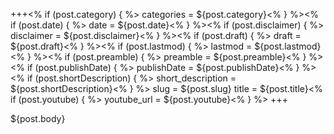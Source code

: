 +++<% if (post.category) { %>
categories = ${post.category}<% } %><% if (post.date) { %>
date = ${post.date}<% } %><% if (post.disclaimer) { %>
disclaimer = ${post.disclaimer}<% } %><% if (post.draft) { %>
draft = ${post.draft}<% } %><% if (post.lastmod) { %>
lastmod = ${post.lastmod}<% } %><% if (post.preamble) { %>
preamble = ${post.preamble}<% } %><% if (post.publishDate) { %>
publishDate = ${post.publishDate}<% } %><% if (post.shortDescription) { %>
short_description = ${post.shortDescription}<% } %>
slug = ${post.slug}
title = ${post.title}<% if (post.youtube) { %>
youtube_url = ${post.youtube}<% } %>
+++

${post.body}
